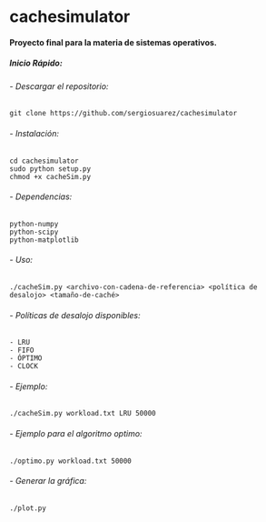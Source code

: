 # cachesimulator
#### Proyecto final para la materia de sistemas operativos.

##### Inicio Rápido:
###### - Descargar el repositorio:
	git clone https://github.com/sergiosuarez/cachesimulator

###### - Instalación:
	cd cachesimulator
	sudo python setup.py
	chmod +x cacheSim.py

###### - Dependencias:	
	python-numpy
	python-scipy
	python-matplotlib
	
###### - Uso:
	./cacheSim.py <archivo-con-cadena-de-referencia> <política de desalojo> <tamaño-de-caché>

###### - Políticas de desalojo disponibles:
	- LRU
	- FIFO
	- ÓPTIMO
	- CLOCK

###### - Ejemplo:
	./cacheSim.py workload.txt LRU 50000
  

###### - Ejemplo para el algoritmo optimo:
	./optimo.py workload.txt 50000
  

###### - Generar la gráfica:
	./plot.py
